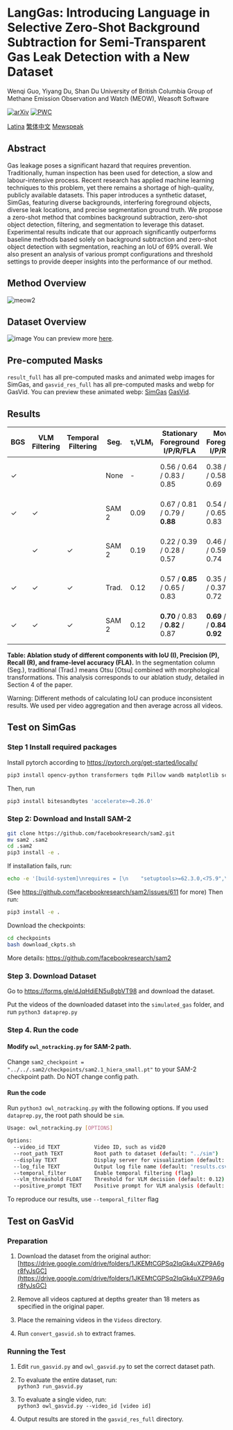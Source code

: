 # LangGas: Introducing Language in Selective Zero-Shot Background Subtraction for Semi-Transparent Gas Leak Detection with a New Dataset
Wenqi Guo, Yiyang Du, Shan Du 
University of British Columbia
Group of Methane Emission Observation and Watch (MEOW), Weasoft Software

[![arXiv](https://img.shields.io/badge/arXiv-2503.02910-b31b1b.svg)](https://arxiv.org/abs/2503.02910)
[![PWC](https://img.shields.io/endpoint.svg?url=https://paperswithcode.com/badge/langgas-introducing-language-in-selective/segmentation-on-simgas)](https://paperswithcode.com/sota/segmentation-on-simgas?p=langgas-introducing-language-in-selective)

[Latina](latin_readme.md)
[繁体中文](traditional_chinrse_readme.md)
[Mewspeak](mewspeak_readme.md)

## Abstract
Gas leakage poses a significant hazard that requires prevention. Traditionally, human inspection has been used for detection, a slow and labour-intensive process. Recent research has applied machine learning techniques to this problem, yet there remains a shortage of high-quality, publicly available datasets. This paper introduces a synthetic dataset, SimGas, featuring diverse backgrounds, interfering foreground objects, diverse leak locations, and precise segmentation ground truth. We propose a zero-shot method that combines background subtraction, zero-shot object detection, filtering, and segmentation to leverage this dataset. Experimental results indicate that our approach significantly outperforms baseline methods based solely on background subtraction and zero-shot object detection with segmentation, reaching an IoU of 69% overall. We also present an analysis of various prompt configurations and threshold settings to provide deeper insights into the performance of our method.  

## Method Overview
![meow2](https://github.com/user-attachments/assets/02debfe3-7da5-47e3-8720-d70cf3aee802)

## Dataset Overview
![image](https://github.com/user-attachments/assets/14901599-cd7b-45ba-924b-846bf46df31d)
You can preview more [here](simgas_preview.md).

## Pre-computed Masks
`result_full` has all pre-computed masks and animated webp images for SimGas, and `gasvid_res_full` has all pre-computed masks and webp for GasVid.
You can preview these animated webp: [SimGas](simgas_preview.md) [GasVid](gasvid_preview.md).

## Results
| BGS        | VLM Filtering | Temporal Filtering | Seg.   | τ₍VLM₎ | Stationary Foreground I/P/R/FLA | Moving Foreground I/P/R/FLA | Overall I/P/R/FLA          |
|------------|----------------|---------------------|--------|--------|-------------------------------|-----------------------------|----------------------------|
| ✓          |                |                     | None   | -      | 0.56 / 0.64 / 0.83 / 0.85     | 0.38 / 0.53 / 0.58 / 0.69   | 0.5 / 0.61 / 0.73 / 0.79   |
| ✓          | ✓              |                     | SAM 2  | 0.09   | 0.67 / 0.81 / 0.79 / **0.88** | 0.54 / 0.79 / 0.65 / 0.83   | 0.62 / 0.80 / 0.74 / 0.86  |
|            | ✓              | ✓                   | SAM 2  | 0.19   | 0.22 / 0.39 / 0.28 / 0.57     | 0.46 / 0.65 / 0.59 / 0.74   | 0.31 / 0.49 / 0.4 / 0.63   |
| ✓          | ✓              | ✓                   | Trad.  | 0.12   | 0.57 / **0.85** / 0.65 / 0.83 | 0.35 / **0.88** / 0.37 / 0.72 | 0.49 / **0.86** / 0.55 / 0.79 |
| ✓          | ✓              | ✓                   | SAM 2  | 0.12   | **0.70** / 0.83 / **0.82** / 0.87 | **0.69** / 0.79 / **0.84** / **0.92** | **0.69** / 0.82 / **0.82** / **0.89** |

**Table: Ablation study of different components with IoU (I), Precision (P), Recall (R), and frame-level accuracy (FLA).** In the segmentation column (Seg.), traditional (Trad.) means Otsu [Otsu] combined with morphological transformations. This analysis corresponds to our ablation study, detailed in Section 4 of the paper.

Warning: Different methods of calculating IoU can produce inconsistent results. We used per video aggregation and then average across all videos. 
## Test on SimGas


### Step 1 Install required packages
Install pytorch according to https://pytorch.org/get-started/locally/

```bash
pip3 install opencv-python transformers tqdm Pillow wandb matplotlib scipy
```
Then, run
```bash
pip3 install bitesandbytes 'accelerate>=0.26.0'
```

### Step 2: Download and Install SAM-2
```bash
git clone https://github.com/facebookresearch/sam2.git
mv sam2 .sam2
cd .sam2
pip3 install -e .
```

If installation fails, run:
```bash
echo -e '[build-system]\nrequires = [\n    "setuptools>=62.3.0,<75.9",\n    "torch>=2.5.1",\n    ]\nbuild-backend = "setuptools.build_meta"' > pyproject.toml
```
(See https://github.com/facebookresearch/sam2/issues/611 for more)
Then run:
```bash
pip3 install -e .
```

Download the checkpoints:
```bash
cd checkpoints
bash download_ckpts.sh
```

More details: https://github.com/facebookresearch/sam2

### Step 3. Download Dataset
Go to https://forms.gle/dJqHdiEN5u8gbVT98 and download the dataset.

Put the videos of the downloaded dataset into the `simulated_gas` folder, and run `python3 dataprep.py`

### Step 4. Run the code
#### Modify `owl_notracking.py` for SAM-2 path.

Change `sam2_checkpoint = "../../.sam2/checkpoints/sam2.1_hiera_small.pt"` to your SAM-2 checkpoint path. Do NOT change config path.

#### Run the code
Run `python3 owl_notracking.py` with the following options. If you used `dataprep.py`, the root path should be `sim`. 
```bash
Usage: owl_notracking.py [OPTIONS]

Options:
  --video_id TEXT           Video ID, such as vid20
  --root_path TEXT          Root path to dataset (default: "../sim")
  --display TEXT            Display server for visualization (default: "localhost:10.0")
  --log_file TEXT           Output log file name (default: "results.csv")
  --temporal_filter         Enable temporal filtering (flag)
  --vlm_threashold FLOAT    Threshold for VLM decision (default: 0.12)
  --positive_prompt TEXT    Positive prompt for VLM analysis (default: "white steam")
```
To reproduce our results, use `--temporal_filter` flag

## Test on GasVid

### Preparation  
1. Download the dataset from the original author:  
   [https://drive.google.com/drive/folders/1JKEMtCGPSq2IqGk4uXZP9A6gr8fyJsGC](https://drive.google.com/drive/folders/1JKEMtCGPSq2IqGk4uXZP9A6gr8fyJsGC)

2. Remove all videos captured at depths greater than 18 meters as specified in the original paper.

3. Place the remaining videos in the `Videos` directory.

4. Run `convert_gasvid.sh` to extract frames.

### Running the Test  
1. Edit `run_gasvid.py` and `owl_gasvid.py` to set the correct dataset path.

2. To evaluate the entire dataset, run:  
   `python3 run_gasvid.py`

3. To evaluate a single video, run:  
   `python3 owl_gasvid.py --video_id [video id]`

4. Output results are stored in the `gasvid_res_full` directory.

